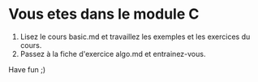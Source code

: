 # Vous etes dans le module C

1. Lisez le cours basic.md et travaillez les exemples et les exercices du cours.
2. Passez à la fiche d'exercice algo.md et entrainez-vous.

Have fun ;)